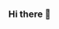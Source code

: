 ### Hi there 👋

<!--
**gaurayushi/gaurayushi** is a ✨ _special_ ✨ repository because its `README.md` (this file) appears on your GitHub profile.

Here are some ideas to get you started:

- 🔭 I’m currently working on basic projects
- 🌱 I’m currently learning java
- 👯 I’m looking to collaborate on projects
- 💬 Ask me about c,c++,sql,
- 📫 How to reach me: ayushigaurji@gmail.com
-
-->
